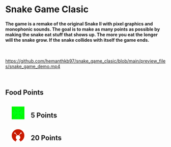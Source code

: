 # Snake Game Clasic

<h4>The game is a remake of the original Snake II with pixel graphics and monophonic sounds. The goal is to make as many points as possible by making the snake eat stuff that shows up. The more you eat the longer will the snake grow. If the snake collides with itself the game ends.</h4>
<br/>

https://github.com/hemanthkb97/snake_game_clasic/blob/main/preview_files/snake_game_demo.mp4

<br/>

## Food Points
<div style="display: flex; align-items: center;">
<div  style="margin-right:20px;margin-left:20px">
<img src="assets/normal_food.svg" width="40px" style="filter: invert(48%) sepia(79%) saturate(2476%) hue-rotate(86deg) brightness(118%) contrast(119%);" />
</div>
<div  style="margin-right:20px"><h2>5 Points</h2></div> 
</div>
<div style="display: flex; align-items: center;">
<div  style="margin-right:20px;margin-left:20px">
<img src="assets/geekylogo.png" width="40px"></div>
<div  style="margin-right:20px"><h2>20 Points</h2></div> </div>


